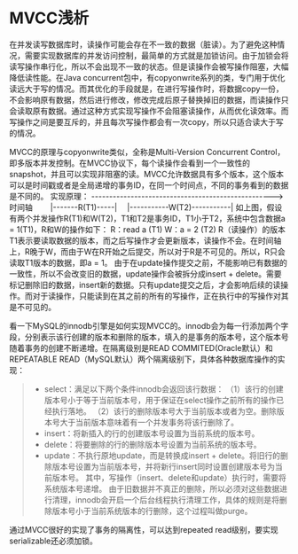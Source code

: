 # MVCC浅析

在并发读写数据库时，读操作可能会存在不一致的数据（脏读）。为了避免这种情况，需要实现数据库的并发访问控制，最简单的方式就是加锁访问。由于加锁会将读写操作串行化，所以不会出现不一致的状态。但是读操作会被写操作阻塞，大幅降低读性能。在Java concurrent包中，有copyonwrite系列的类，专门用于优化读远大于写的情况。而其优化的手段就是，在进行写操作时，将数据copy一份，不会影响原有数据，然后进行修改，修改完成后原子替换掉旧的数据，而读操作只会读取原有数据。通过这种方式实现写操作不会阻塞读操作，从而优化读效率。而写操作之间是要互斥的，并且每次写操作都会有一次copy，所以只适合读大于写的情况。

MVCC的原理与copyonwrite类似，全称是Multi-Version Concurrent Control，即多版本并发控制。在MVCC协议下，每个读操作会看到一个一致性的snapshot，并且可以实现非阻塞的读。MVCC允许数据具有多个版本，这个版本可以是时间戳或者是全局递增的事务ID，在同一个时间点，不同的事务看到的数据是不同的。
实现原理： 
---------------------------------------------------> 时间轴
&ensp;&ensp;&ensp;&ensp;|-------R(T1)-----|
&ensp;&ensp;|-----------W(T2)-----------|
如上图，假设有两个并发操作R(T1)和W(T2)，T1和T2是事务ID，T1小于T2，系统中包含数据a = 1(T1)，R和W的操作如下：
		R：read a (T1)
		W：a = 2  (T2)
R（读操作）的版本T1表示要读取数据的版本，而之后写操作才会更新版本，读操作不会。在时间轴上，R晚于W，而由于W在R开始之后提交，所以对于R是不可见的。所以，R只会读取T1版本的数据，即a = 1。
由于在update操作提交之前，不能影响已有数据的一致性，所以不会改变旧的数据，update操作会被拆分成insert + delete。需要标记删除旧的数据，insert新的数据。只有update提交之后，才会影响后续的读操作。而对于读操作，只能读到在其之前的所有的写操作，正在执行中的写操作对其是不可见的。

看一下MySQL的innodb引擎是如何实现MVCC的。innodb会为每一行添加两个字段，分别表示该行创建的版本和删除的版本，填入的是事务的版本号，这个版本号随着事务的创建不断递增。在隔离级别是READ COMMITED(Oracle默认）和REPEATABLE READ（MySQL默认）两个隔离级别下，具体各种数据库操作的实现：
> * select：满足以下两个条件innodb会返回该行数据：
（1）该行的创建版本号小于等于当前版本号，用于保证在select操作之前所有的操作已经执行落地。
（2）该行的删除版本号大于当前版本或者为空。删除版本号大于当前版本意味着有一个并发事务将该行删除了。
> * insert：将新插入的行的创建版本号设置为当前系统的版本号。
> * delete：将要删除的行的删除版本号设置为当前系统的版本号。
> * update：不执行原地update，而是转换成insert + delete。将旧行的删除版本号设置为当前版本号，并将新行insert同时设置创建版本号为当前版本号。
其中，写操作（insert、delete和update）执行时，需要将系统版本号递增。
由于旧数据并不真正的删除，所以必须对这些数据进行清理，innodb会开启一个后台线程执行清理工作，具体的规则是将删除版本号小于当前系统版本的行删除，这个过程叫做purge。
	
通过MVCC很好的实现了事务的隔离性，可以达到repeated read级别，要实现serializable还必须加锁。